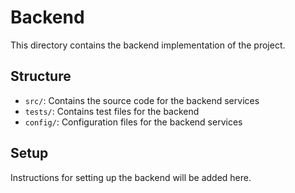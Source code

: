 # Backend

This directory contains the backend implementation of the project.

## Structure

- `src/`: Contains the source code for the backend services
- `tests/`: Contains test files for the backend
- `config/`: Configuration files for the backend services

## Setup

Instructions for setting up the backend will be added here.
